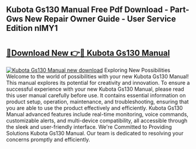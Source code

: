 ## Kubota Gs130 Manual Free Pdf Download - Part-Gws New Repair Owner Guide - User Service Edition nlMY1

# <h2><a href="http://bc94937.oget.top/?id=Kubota+Gs130+Manual">🔗Download New 👉🔴 Kubota Gs130 Manual</a></h2>

[![Kubota Gs130 Manual new download](https://i.imgur.com/5g1atiW.png)](http://bc94937.oget.top/?id=Kubota+Gs130+Manual)
Exploring New Possibilities Welcome to the world of possibilities with your new Kubota Gs130 Manual! This manual explores its potential for creativity and innovation. To ensure a successful experience with your new Kubota Gs130 Manual, please read this user manual carefully before use. It contains essential information on product setup, operation, maintenance, and troubleshooting, ensuring that you are able to use the product effectively and efficiently. Kubota Gs130 Manual advanced features include real-time monitoring, voice commands, customizable alerts, and multi-device compatibility, all accessible through the sleek and user-friendly interface. We're Committed to Providing Solutions Kubota Gs130 Manual. Our team is dedicated to resolving your concerns promptly and efficiently.
